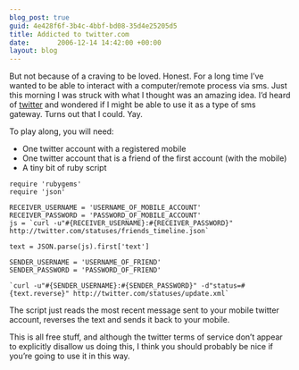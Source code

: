 ```yaml
---
blog_post: true
guid: 4e428f6f-3b4c-4bbf-bd08-35d4e25205d5
title: Addicted to twitter.com
date:       2006-12-14 14:42:00 +00:00
layout: blog
---
```


But not because of a craving to be loved. Honest. For a long time I’ve
wanted to be able to interact with a computer/remote process via sms.
Just this morning I was struck with what I thought was an amazing idea.
I’d heard of [twitter](http://www.twitter.com) and wondered if I might
be able to use it as a type of sms gateway. Turns out that I could. Yay.

To play along, you will need:

-   One twitter account with a registered mobile
-   One twitter account that is a friend of the first account (with the
    mobile)
-   A tiny bit of ruby script

``` code
require 'rubygems'
require 'json'

RECEIVER_USERNAME = 'USERNAME_OF_MOBILE_ACCOUNT'
RECEIVER_PASSWORD = 'PASSWORD_OF_MOBILE_ACCOUNT'
js = `curl -u"#{RECEIVER_USERNAME}:#{RECEIVER_PASSWORD}" http://twitter.com/statuses/friends_timeline.json`

text = JSON.parse(js).first['text']

SENDER_USERNAME = 'USERNAME_OF_FRIEND'
SENDER_PASSWORD = 'PASSWORD_OF_FRIEND'

`curl -u"#{SENDER_USERNAME}:#{SENDER_PASSWORD}" -d"status=#{text.reverse}" http://twitter.com/statuses/update.xml`
```

The script just reads the most recent message sent to your mobile
twitter account, reverses the text and sends it back to your mobile.

This is all free stuff, and although the twitter terms of service don’t
appear to explicitly disallow us doing this, I think you should probably
be nice if you’re going to use it in this way.

